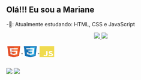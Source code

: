 ## Olá!!! Eu sou a Mariane
-🌱: Atualmente estudando: HTML, CSS e JavaScript
<!-- - 🔭 I’m currently working on ... 
🌱: Atualmente estudando: HTML, CSS e JavaScript
- 📫 How to reach me: ... 
- 😄 Pronouns: ela/dela -->

<div align="center">
  <a href="https://github.com/MarianeTelesBento">
  <img width="48%" src="https://github-readme-stats.vercel.app/api?username=MarianeTelesBento&show_icons=true&theme=tokyonight&include_all_commits=true&count_private=true"/>
  <img width="48%" src="https://github-readme-stats.vercel.app/api/top-langs/?username=MarianeTelesBento&layout=compact&langs_count=7&theme=tokyonight"/>
</div>
  
  <div style="display: inline_block"><br>
  <img align="center" alt="Mari-HTML" height="30" width="40" src="https://raw.githubusercontent.com/devicons/devicon/master/icons/html5/html5-original.svg">
  <img align="center" alt="Mari-CSS" height="30" width="40" src="https://raw.githubusercontent.com/devicons/devicon/master/icons/css3/css3-original.svg">
  <img align="center" alt="Mari-Js" height="30" width="40" src="https://raw.githubusercontent.com/devicons/devicon/master/icons/javascript/javascript-plain.svg">
</div>

##
  
<div>
  <a href="https://www.linkedin.com/in/mariane-teles-bento-66004522a/" target="_blank"><img src="https://img.shields.io/badge/-LinkedIn-%230077B5?style=for-the-badge&logo=linkedin&logoColor=white" target="_blank"></a> 
<a href = "mailto:marianebteles2021@hotmail.com"><img src="https://img.shields.io/badge/-Gmail-%23333?style=for-the-badge&logo=gmail&logoColor=white" target="_blank"></a>

</div>
  
